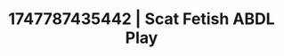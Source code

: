 ---
categories:
- Skin-to-skin fantasy
- BookTok after dark
- Gender-fluid lovers
- 3D animation
- Modest MILF
image: /assets/images/1747787435442.jpg
layout: post
seo:
  description: Featured content with artistic ABDL Play, Scat Fetish. HD images available.
  keywords: ABDL Play, Scat Fetish
  og_image: /assets/images/1747787435442.jpg
  schema_type: VisualArtwork
tags:
- ABDL Play
- Scat Fetish
- '#1747787435442'
title: 1747787435442 | Scat Fetish ABDL Play
---